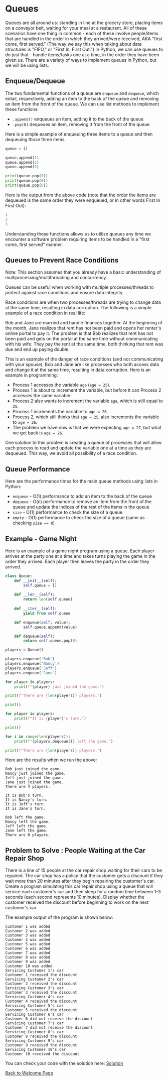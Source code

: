 # Queues

Queues are all around us: standing in line at the grocery store, placing items on a conveyor belt, waiting for your meal at a restaurant. All of these scenarios have one thing in common - each of these involve people/items that are handled in the order in which they arrived/were received, AKA "first come, first served." (The way we say this when talking about data structures is "FIFO," or "First In, First Out.") In Python, we can use queues to do just that - handle items/tasks one at a time, in the order they have been given us. There are a variety of ways to implement queues in Python, but we will be using lists.

## Enqueue/Dequeue 

The two fundamental functions of a queue are `enqueue` and `dequeue`, which entail, respectively, adding an item to the back of the queue and removing an item from the front of the queue. We can use list methods to implement these functions:
 * `.append()` enqueues an item, adding it to the back of the queue
 * `.pop(0)` dequeues an item, removing it from the front of the queue

Here is a simple example of enqueuing three items to a queue and then dequeuing those three items.

```python
queue = []

queue.append(1)
queue.append(2)
queue.append(3)

print(queue.pop(0))
print(queue.pop(0))
print(queue.pop(0))
```

Here is the output from the above code (note that the order the items are dequeued is the same order they were enqueued, or in other words First In First Out):

```python
1
2
3
```

Understanding these functions allows us to utilize queues any time we encounter a software problem requiring items to be handled in a "first come, first served" manner.

## Queues to Prevent Race Conditions

Note: This section assumes that you already have a basic understanding of multiprocessing/multithreading and concurrency. 

Queues can be useful when working with multiple processes/threads to protect against race conditions and ensure data integrity.

Race conditions are when two processes/threads are trying to change data at the same time, resulting in data corruption. The following is a simple example of a race condition in real life:

Bob and Jane are married and handle finances together. At the beginning of the month, Jane realizes that rent has not been paid and opens her renter's online portal to pay it. The problem is that Bob realizes that rent has not been paid and gets on the portal at the same time without communicating with his wife. They pay the rent at the same time, both thinking that rent was due and end up paying double.

This is an example of the danger of race conditions (and not communicating with your spouse). Bob and Jane are like processes who both access data and change it at the same time, resulting in data corruption. Here is an example in programming:

 * Process 1 accesses the variable `age` (`age = 25`).
 * Process 1 is about to increment the variable, but before it can Process 2 accesses the same variable.
 * Process 2 also wants to increment the variable `age`, which is still equal to `25`.
 * Process 1 increments the variable to `age = 26`.
 * Process 2, which still thinks that `age = 25`, also increments the variable to `age = 26`.
 * The problem we have now is that we were expecting `age = 27`, but what we get back is `age = 26`.

One solution to this problem is creating a queue of processes that will allow each process to read and update the variable one at a time as they are dequeued. This way, we avoid all possibility of a race condition.

## Queue Performance

Here are the performance times for the main queue methods using lists in Python:

 * `enqueue` - O(1) performance to add an item to the back of the queue
 * `dequeue` - O(n) performance to remove an item from the front of the queue and update the indices of the rest of the items in the queue
 * `size` - O(1) performance to check the size of a queue
 * `empty` - O(1) performance to check the size of a queue (same as checking `size == 0`)

## Example - Game Night

Here is an example of a game night program using a queue. Each player arrives at the party one at a time and takes turns playing the game in the order they arrived. Each player then leaves the party in the order they arrived.

```python
class Queue:
    def __init__(self):
        self.queue = []
    
    def __len__(self):
        return len(self.queue)
    
    def __iter__(self):
        yield from self.queue

    def enqueue(self, value):
        self.queue.append(value)

    def dequeue(self):
        return self.queue.pop(0)

players = Queue()

players.enqueue('Bob')
players.enqueue('Nancy')
players.enqueue('Jeff')
players.enqueue('Jane')

for player in players:
    print(f"{player} just joined the game.")

print(f"There are {len(players)} players.")

print()

for player in players:
    print(f"It is {player}'s turn.")

print()

for i in range(len(players)):
    print(f"{players.dequeue()} left the game.")

print(f"There are {len(players)} players.")
```
Here are the results when we run the above:
```
Bob just joined the game.
Nancy just joined the game.
Jeff just joined the game.
Jane just joined the game.
There are 4 players.

It is Bob's turn.
It is Nancy's turn.
It is Jeff's turn.
It is Jane's turn.

Bob left the game.
Nancy left the game.
Jeff left the game.
Jane left the game.
There are 0 players.
```

## Problem to Solve : People Waiting at the Car Repair Shop

There is a line of 15 people at the car repair shop waiting for their cars to be repaired. The car shop has a policy that the customer gets a discount if they wait more than 20 minutes after they begin repairing the customer's car. Create a program simulating this car repair shop using a queue that will service each customer's car and then sleep for a random time between 1-3 seconds (each second represents 10 minutes). Display whether the customer received the discount before beginning to work on the next customer's car.

The example output of the program is shown below:
```
Customer 1 was added
Customer 2 was added
Customer 3 was added
Customer 4 was added
Customer 5 was added
Customer 6 was added
Customer 7 was added
Customer 8 was added
Customer 9 was added
Customer 10 was added
Servicing Customer 1's car
Customer 1 received the discount
Servicing Customer 2's car
Customer 2 received the discount
Servicing Customer 3's car
Customer 3 received the discount
Servicing Customer 4's car
Customer 4 received the discount
Servicing Customer 5's car
Customer 5 received the discount
Servicing Customer 6's car
Customer 6 did not receive the discount
Servicing Customer 7's car
Customer 7 did not receive the discount
Servicing Customer 8's car
Customer 8 received the discount
Servicing Customer 9's car
Customer 9 received the discount
Servicing Customer 10's car
Customer 10 received the discount
```

You can check your code with the solution here: [Solution](car_repair_queue.py)

[Back to Welcome Page](0-welcome.md)